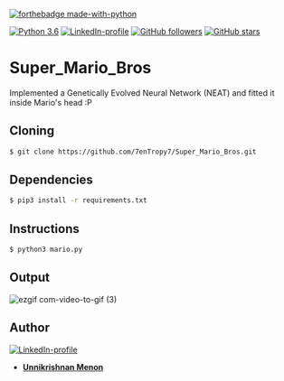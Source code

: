 [![forthebadge made-with-python](http://ForTheBadge.com/images/badges/made-with-python.svg)](https://www.python.org/)

[![Python 3.6](https://img.shields.io/badge/python-3.6-green.svg)](https://www.python.org/downloads/release/python-360/) [![LinkedIn-profile](https://img.shields.io/badge/LinkedIn-Profile-orange.svg)](https://www.linkedin.com/in/unnikrishnan-menon-aa013415a/) [![GitHub followers](https://img.shields.io/github/followers/7enTropy7?label=Follow&style=social)](https://github.com/7enTropy7?tab=followers) [![GitHub stars](https://img.shields.io/github/stars/7enTropy7/Super_Mario_Bros.svg?style=social&label=Star&maxAge=2592000)](https://GitHub.com/7enTropy7/Super_Mario_Bros/stargazers/)

# Super_Mario_Bros
Implemented a Genetically Evolved Neural Network (NEAT) and fitted it inside Mario's head :P

## Cloning 
```bash
$ git clone https://github.com/7enTropy7/Super_Mario_Bros.git
```

## Dependencies
```bash
$ pip3 install -r requirements.txt
```

## Instructions
```bash
$ python3 mario.py
```

## Output

![ezgif com-video-to-gif (3)](https://user-images.githubusercontent.com/36446402/66506856-bf58e900-eaeb-11e9-988e-32cff688ce2b.gif)

## Author
[![LinkedIn-profile](https://img.shields.io/badge/LinkedIn-Profile-teal.svg)](https://www.linkedin.com/in/unnikrishnan-menon-aa013415a/)

* [**Unnikrishnan Menon**](https://github.com/7enTropy7)